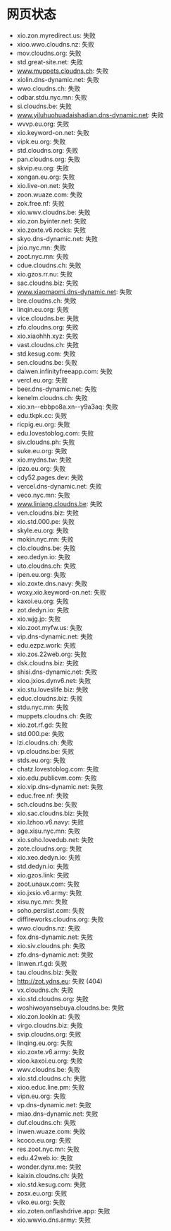 # 网页状态
- xio.zon.myredirect.us: 失败
- xioo.wwo.cloudns.nz: 失败
- mov.cloudns.org: 失败
- std.great-site.net: 失败
- www.muppets.cloudns.ch: 失败
- xiolin.dns-dynamic.net: 失败
- wwo.cloudns.ch: 失败
- odbar.stdu.nyc.mn: 失败
- si.cloudns.be: 失败
- www.yiluhuohuadaishadian.dns-dynamic.net: 失败
- wvvp.eu.org: 失败
- xio.keyword-on.net: 失败
- vipk.eu.org: 失败
- std.cloudns.org: 失败
- pan.cloudns.org: 失败
- skvip.eu.org: 失败
- xongan.eu.org: 失败
- xio.live-on.net: 失败
- zoon.wuaze.com: 失败
- zok.free.nf: 失败
- xio.wwv.cloudns.be: 失败
- xio.zon.byinter.net: 失败
- xio.zoxte.v6.rocks: 失败
- skyo.dns-dynamic.net: 失败
- jxio.nyc.mn: 失败
- zoot.nyc.mn: 失败
- cdue.cloudns.ch: 失败
- xio.gzos.rr.nu: 失败
- sac.cloudns.biz: 失败
- www.xiaomaomi.dns-dynamic.net: 失败
- bre.cloudns.ch: 失败
- linqin.eu.org: 失败
- vice.cloudns.be: 失败
- zfo.cloudns.org: 失败
- xio.xiaohhh.xyz: 失败
- vast.cloudns.ch: 失败
- std.kesug.com: 失败
- sen.cloudns.be: 失败
- daiwen.infinityfreeapp.com: 失败
- vercl.eu.org: 失败
- beer.dns-dynamic.net: 失败
- kenelm.cloudns.ch: 失败
- xio.xn--ebbpo8a.xn--y9a3aq: 失败
- edu.tkpk.cc: 失败
- ricpig.eu.org: 失败
- edu.lovestoblog.com: 失败
- siv.cloudns.ph: 失败
- suke.eu.org: 失败
- xio.mydns.tw: 失败
- ipzo.eu.org: 失败
- cdy52.pages.dev: 失败
- vercel.dns-dynamic.net: 失败
- veco.nyc.mn: 失败
- www.liniang.cloudns.be: 失败
- ven.cloudns.biz: 失败
- xio.std.000.pe: 失败
- skyle.eu.org: 失败
- mokin.nyc.mn: 失败
- clo.cloudns.be: 失败
- xeo.dedyn.io: 失败
- uto.cloudns.ch: 失败
- ipen.eu.org: 失败
- xio.zoxte.dns.navy: 失败
- woxy.xio.keyword-on.net: 失败
- kaxoi.eu.org: 失败
- zot.dedyn.io: 失败
- xio.wjg.jp: 失败
- xio.zoot.myfw.us: 失败
- vip.dns-dynamic.net: 失败
- edu.ezpz.work: 失败
- xio.zos.22web.org: 失败
- dsk.cloudns.biz: 失败
- shisi.dns-dynamic.net: 失败
- xioo.jxios.dynv6.net: 失败
- xio.stu.loveslife.biz: 失败
- educ.cloudns.biz: 失败
- stdu.nyc.mn: 失败
- muppets.cloudns.ch: 失败
- xio.zot.rf.gd: 失败
- std.000.pe: 失败
- lzi.cloudns.ch: 失败
- vp.cloudns.be: 失败
- stds.eu.org: 失败
- chatz.lovestoblog.com: 失败
- xio.edu.publicvm.com: 失败
- xio.vip.dns-dynamic.net: 失败
- educ.free.nf: 失败
- sch.cloudns.be: 失败
- xio.sac.cloudns.biz: 失败
- xio.lzhoo.v6.navy: 失败
- age.xisu.nyc.mn: 失败
- xio.soho.lovedub.net: 失败
- zote.cloudns.org: 失败
- xio.xeo.dedyn.io: 失败
- std.dedyn.io: 失败
- xio.gzos.link: 失败
- zoot.unaux.com: 失败
- xio.jxsio.v6.army: 失败
- xisu.nyc.mn: 失败
- soho.perslist.com: 失败
- diffireworks.cloudns.org: 失败
- wwo.cloudns.nz: 失败
- fox.dns-dynamic.net: 失败
- xio.siv.cloudns.ph: 失败
- zfo.dns-dynamic.net: 失败
- linwen.rf.gd: 失败
- tau.cloudns.biz: 失败
- http://zot.ydns.eu: 失败 (404)
- vx.cloudns.ch: 失败
- xio.std.cloudns.org: 失败
- woshiwoyansebuya.cloudns.be: 失败
- xio.zon.lookin.at: 失败
- virgo.cloudns.biz: 失败
- svip.cloudns.org: 失败
- linqing.eu.org: 失败
- xio.zoxte.v6.army: 失败
- xioo.kaxoi.eu.org: 失败
- wwv.cloudns.be: 失败
- xio.std.cloudns.ch: 失败
- xioo.educ.line.pm: 失败
- vipn.eu.org: 失败
- vp.dns-dynamic.net: 失败
- miao.dns-dynamic.net: 失败
- duf.cloudns.ch: 失败
- inwen.wuaze.com: 失败
- kcoco.eu.org: 失败
- res.zoot.nyc.mn: 失败
- edu.42web.io: 失败
- wonder.dynx.me: 失败
- kaixin.cloudns.ch: 失败
- xio.std.kesug.com: 失败
- zosx.eu.org: 失败
- viko.eu.org: 失败
- xio.zoten.onflashdrive.app: 失败
- xio.wwvio.dns.army: 失败
